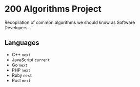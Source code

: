 # 200 Algorithms Project

Recopilation of common algorithms we should know as Software Developers.

## Languages

- C++ `next`
- JavaScript `current`
- Go `next`
- PHP `next`
- Ruby `next`
- Rust `next`
